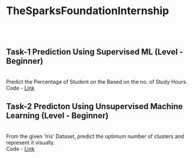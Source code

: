 # TheSparksFoundationInternship

<br>
<br>

<h2>Task-1 Prediction Using Supervised ML (Level - Beginner)</h2>
<br>
Predict the Percentage of Student on the Based on the no. of Study Hours.
<br>
Code - <a href="https://github.com/ArthIJani/TheSparksFoundationInternship/blob/main/Task-1/Task1_LinearRegression.ipynb">Link</a>

<br>

<h2>Task-2 Predicton Using Unsupervised Machine Learning (Level - Beginner)</h2>
<br>
From the given 'Iris' Dataset, predict the optimum number of clusters and represent it visually.
<br>
Code - <a href="https://github.com/ArthIJani/TheSparksFoundationInternship/blob/main/Task-2/Task_2_KMeansClustering.ipynb">Link</a>
